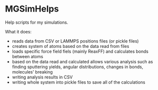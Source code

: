 # MGSimHelps
Help scripts for my simulations.

What it does:
- reads data from CSV or LAMMPS positions files (or pickle files)
- creates system of atoms based on the data read from files
- loads specific force field fiels (mainly ReaxFF) and calculates bonds between atoms
- based on the data read and calculated allows various analysis such as finding sputtering yields, angular distributions, changes in bonds, molecules' breaking
- writing analysis results in CSV
- writing whole system into pickle files to save all of the calculations
